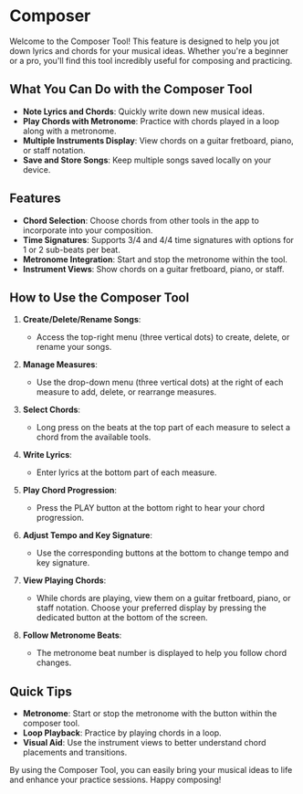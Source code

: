 # Composer
Welcome to the Composer Tool! This feature is designed to help you jot down lyrics and chords for your musical ideas. Whether you're a beginner or a pro, you'll find this tool incredibly useful for composing and practicing.

## What You Can Do with the Composer Tool
* **Note Lyrics and Chords**: Quickly write down new musical ideas.
* **Play Chords with Metronome**: Practice with chords played in a loop along with a metronome.
* **Multiple Instruments Display**: View chords on a guitar fretboard, piano, or staff notation.
* **Save and Store Songs**: Keep multiple songs saved locally on your device.

## Features
* **Chord Selection**: Choose chords from other tools in the app to incorporate into your composition.
* **Time Signatures**: Supports 3/4 and 4/4 time signatures with options for 1 or 2 sub-beats per beat.
* **Metronome Integration**: Start and stop the metronome within the tool.
* **Instrument Views**: Show chords on a guitar fretboard, piano, or staff.

## How to Use the Composer Tool
1. **Create/Delete/Rename Songs**:
    * Access the top-right menu (three vertical dots) to create, delete, or rename your songs.

2. **Manage Measures**:
    * Use the drop-down menu (three vertical dots) at the right of each measure to add, delete, or rearrange measures.

3. **Select Chords**:
    * Long press on the beats at the top part of each measure to select a chord from the available tools.

3. **Write Lyrics**:
    * Enter lyrics at the bottom part of each measure.

4. **Play Chord Progression**:
    * Press the PLAY button at the bottom right to hear your chord progression.

5. **Adjust Tempo and Key Signature**:
    * Use the corresponding buttons at the bottom to change tempo and key signature.

6. **View Playing Chords**:
    * While chords are playing, view them on a guitar fretboard, piano, or staff notation. Choose your preferred display by pressing the dedicated button at the bottom of the screen.

7. **Follow Metronome Beats**:
    * The metronome beat number is displayed to help you follow chord changes.

## Quick Tips
* **Metronome**: Start or stop the metronome with the button within the composer tool.
* **Loop Playback**: Practice by playing chords in a loop.
* **Visual Aid**: Use the instrument views to better understand chord placements and transitions.

By using the Composer Tool, you can easily bring your musical ideas to life and enhance your practice sessions. Happy composing!
